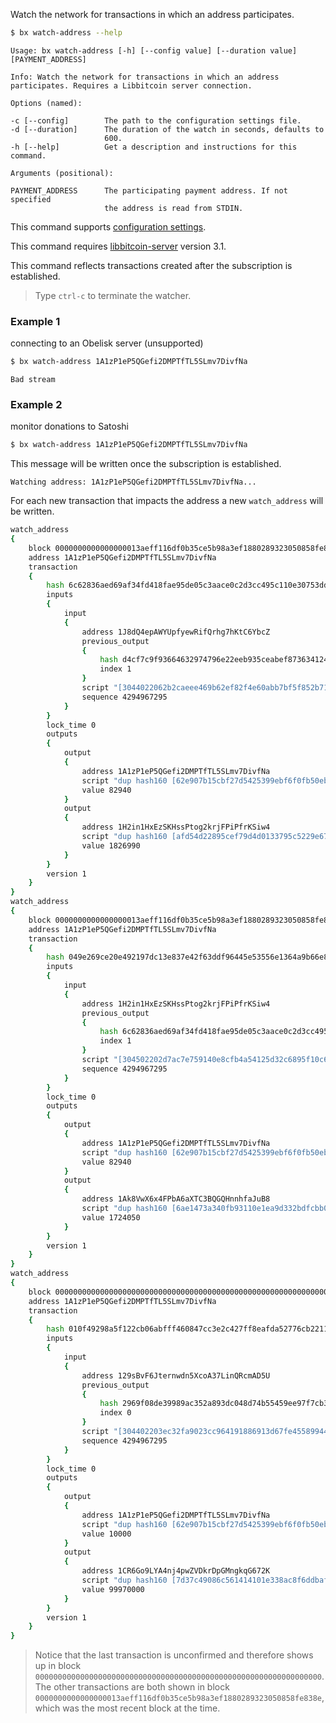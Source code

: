 Watch the network for transactions in which an address participates.
```sh
$ bx watch-address --help
```
```
Usage: bx watch-address [-h] [--config value] [--duration value]
[PAYMENT_ADDRESS]

Info: Watch the network for transactions in which an address
participates. Requires a Libbitcoin server connection.

Options (named):

-c [--config]        The path to the configuration settings file.
-d [--duration]      The duration of the watch in seconds, defaults to
                     600.
-h [--help]          Get a description and instructions for this command.

Arguments (positional):

PAYMENT_ADDRESS      The participating payment address. If not specified
                     the address is read from STDIN.
```
This command supports [configuration settings](Configuration-Settings).

This command requires [libbitcoin-server](https://github.com/libbitcoin/libbitcoin-server) version 3.1.

This command reflects transactions created after the subscription is established.

> Type `ctrl-c` to terminate the watcher.

### Example 1
connecting to an Obelisk server (unsupported)
```sh
$ bx watch-address 1A1zP1eP5QGefi2DMPTfTL5SLmv7DivfNa
```
```
Bad stream
```
### Example 2
monitor donations to Satoshi
```sh
$ bx watch-address 1A1zP1eP5QGefi2DMPTfTL5SLmv7DivfNa
```
This message will be written once the subscription is established.
```
Watching address: 1A1zP1eP5QGefi2DMPTfTL5SLmv7DivfNa...
```
For each new transaction that impacts the address a new `watch_address` will be written.
```sh
watch_address
{
    block 0000000000000000013aeff116df0b35ce5b98a3ef1880289323050858fe838e
    address 1A1zP1eP5QGefi2DMPTfTL5SLmv7DivfNa
    transaction
    {
        hash 6c62836aed69af34fd418fae95de05c3aace0c2d3cc495c110e30753ddfae19d
        inputs
        {
            input
            {
                address 1J8dQ4epAWYUpfyewRifQrhg7hKtC6YbcZ
                previous_output
                {
                    hash d4cf7c9f93664632974796e22eeb935ceabef873634124eac25bce0c6a45ebf2
                    index 1
                }
                script "[3044022062b2caeee469b62ef82f4e60abb7bf5f852b71f7311a42efb025f5356d4d6b5102203096d6623a321eb5463fdbf3e4fb5e7cb753bfb3cdeb5ee866cac6f35e80fd6901] [04c0b9cdea65ef7d4c01b236afaccc652f1d2f0f5dbab611303bf1552adaeed6b83e0b52f67409944267bc27635f611fbc0c50f17db15b4daff2959137576920dc]"
                sequence 4294967295
            }
        }
        lock_time 0
        outputs
        {
            output
            {
                address 1A1zP1eP5QGefi2DMPTfTL5SLmv7DivfNa
                script "dup hash160 [62e907b15cbf27d5425399ebf6f0fb50ebb88f18] equalverify checksig"
                value 82940
            }
            output
            {
                address 1H2in1HxEzSKHssPtog2krjFPiPfrKSiw4
                script "dup hash160 [afd54d22895cef79d4d0133795c5229e673dd5e5] equalverify checksig"
                value 1826990
            }
        }
        version 1
    }
}
watch_address
{
    block 0000000000000000013aeff116df0b35ce5b98a3ef1880289323050858fe838e
    address 1A1zP1eP5QGefi2DMPTfTL5SLmv7DivfNa
    transaction
    {
        hash 049e269ce20e492197dc13e837e42f63ddf96445e53556e1364a9b66e8fb84db
        inputs
        {
            input
            {
                address 1H2in1HxEzSKHssPtog2krjFPiPfrKSiw4
                previous_output
                {
                    hash 6c62836aed69af34fd418fae95de05c3aace0c2d3cc495c110e30753ddfae19d
                    index 1
                }
                script "[304502202d7ac7e759140e8cfb4a54125d32c6895f10c652b9b9dd00fea9cf2c84e4d0e5022100f1d776c8ed802c2f28b35f5e4c7cc19892dd10f25172ce174ea0b282b5c0557801] [0422e9be731202c691e0b8eeceec9b2b67755fded97ac7ab10ecd1beb58ca9ce9623045c89cfe9e6b3f12da6f04ada3f06eeb026740601df6853711091127f3802]"
                sequence 4294967295
            }
        }
        lock_time 0
        outputs
        {
            output
            {
                address 1A1zP1eP5QGefi2DMPTfTL5SLmv7DivfNa
                script "dup hash160 [62e907b15cbf27d5425399ebf6f0fb50ebb88f18] equalverify checksig"
                value 82940
            }
            output
            {
                address 1Ak8VwX6x4FPbA6aXTC3BQGQHnnhfaJuB8
                script "dup hash160 [6ae1473a340fb93110e1ea9d332bdfcbb0f364a5] equalverify checksig"
                value 1724050
            }
        }
        version 1
    }
}
watch_address
{
    block 0000000000000000000000000000000000000000000000000000000000000000
    address 1A1zP1eP5QGefi2DMPTfTL5SLmv7DivfNa
    transaction
    {
        hash 010f49298a5f122cb06abfff460847cc3e2c427ff8eafda52776cb2211f0d3d5
        inputs
        {
            input
            {
                address 129sBvF6Jternwdn5XcoA37LinQRcmAD5U
                previous_output
                {
                    hash 2969f08de39989ac352a893dc048d74b55459ee97f7cb391fdde17ff4ef11d30
                    index 0
                }
                script "[304402203ec32fa9023cc964191886913d67fe45589944b8a3156e8fd7ef7129af0750190220745c51707b32725ee0ef2b2810d806ca1e5a7f7d0a1b15bdf6957cca6ca6165201] [04146c664fa851cc33ea2c762ad5eb3dc6d7c061ca7d75cb0b04ed5dcea810277ceaa5ca39b48f106d866e26003a2becb949afe737aa72af857db18058e79bb227]"
                sequence 4294967295
            }
        }
        lock_time 0
        outputs
        {
            output
            {
                address 1A1zP1eP5QGefi2DMPTfTL5SLmv7DivfNa
                script "dup hash160 [62e907b15cbf27d5425399ebf6f0fb50ebb88f18] equalverify checksig"
                value 10000
            }
            output
            {
                address 1CR6Go9LYA4nj4pwZVDkrDpGMngkqG672K
                script "dup hash160 [7d37c49086c561414101e338ac8f6ddbafc058cf] equalverify checksig"
                value 99970000
            }
        }
        version 1
    }
}
```

> Notice that the last transaction is unconfirmed and therefore shows up in block `0000000000000000000000000000000000000000000000000000000000000000`. The other transactions are both shown in block `0000000000000000013aeff116df0b35ce5b98a3ef1880289323050858fe838e`, which was the most recent block at the time.